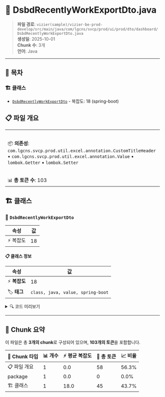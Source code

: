 # 📄 DsbdRecentlyWorkExportDto.java

> **파일 경로**: `vizier(sample)/vizier-be-prod-develop/src/main/java/com/lgcns/svcp/prod/ui/prod/dto/dashboard/DsbdRecentlyWorkExportDto.java`  
> **생성일**: 2025-10-01  
> **Chunk 수**: 3개  
> **언어**: Java
---

## 📑 목차

### 🏗️ 클래스
- [`DsbdRecentlyWorkExportDto`](#class-dsbdrecentlyworkexportdto) - 복잡도: 18 (spring-boot)

## 📋 파일 개요

| | |
|--|--|
| 📦 **의존성**: `com.lgcns.svcp.prod.util.excel.annotation.CustomTitleHeader` • `com.lgcns.svcp.prod.util.excel.annotation.Value` • `lombok.Getter` • `lombok.Setter` | ⚡ **총 복잡도**: 18 |
| 📊 **총 토큰 수**: 103 |  |



## 🏗️ 클래스

### <a id="class-dsbdrecentlyworkexportdto"></a>🎯 `DsbdRecentlyWorkExportDto`

| 속성 | 값 |
|------|----|
| ⚡ 복잡도 | 18 |



#### 📋 클래스 정보

| 속성 | 값 |
|------|----|
| ⚡ **복잡도** | 18 || 📍 **라인 범위** | 12-12 |
| 🏷️ **태그** | `class, java, value, spring-boot` || 🏗️ **프레임워크** | `spring-boot` |

<details>
<summary>🔍 코드 미리보기</summary>

```java
public class DsbdRecentlyWorkExportDto {
	
	@Value(name ="dashboard.recentlywork.excel.category")
	private String category;
	
	@Value(name ="dashboard.recentlywork.excel.type")
	private String type;
	
	@Value(name ="dashboard.recentlywork.excel.objname")
	private String objName;
	
	@Value(name ="dashboard.recentlywork.excel.objcode")
	private String objCode;
	
	@Value(name ="dashboard.recentlywork.excel.worktypename")
	private String workTypeName;
	
	@Value(name ="dashboard.recentlywork.excel.responsibledept")
	private String responsibleDept;
	
	@Value(name ="dashboard.recentlywork.excel.responsibleuser")
	private String responsibleUser;
	
	@Value(name ="dashboard.recentlywork.excel.workdate")
	private String workDate;
}...
```

**Chunk 정보**
- 🆔 **ID**: `ad6b82ed4723`
- 📍 **라인**: 12-12
- 📊 **토큰**: 45
- 🏷️ **태그**: `class, java, value, spring-boot`

</details>

---





## 🧩 Chunk 요약

이 파일은 총 **3개의 chunk**로 구성되어 있으며, **103개의 토큰**을 포함합니다.

| 🧩 Chunk 타입 | 📊 개수 | ⚡ 평균 복잡도 | 📝 총 토큰 | 📈 비율 |
|---------------|--------|-------------|----------|--------|
| 📋 파일 개요 | 1 | 0.0 | 58 | 56.3% |
| package | 1 | 0.0 | 0 | 0.0% |
| 🏗️ 클래스 | 1 | 18.0 | 45 | 43.7% |

